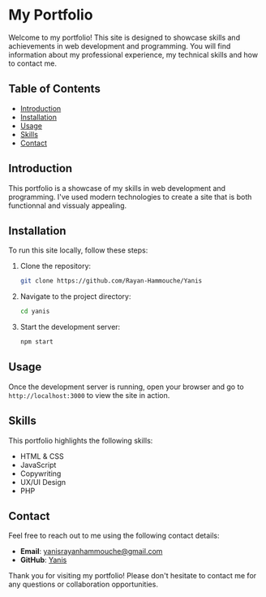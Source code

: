 # My Portfolio

Welcome to my portfolio! This site is designed to showcase skills and achievements in web development and programming. You will find information about my professional experience, my technical skills and how to contact me.

## Table of Contents

- [Introduction](#introduction)
- [Installation](#installation)
- [Usage](#usage)
- [Skills](#skills)
- [Contact](#contact)

## Introduction

This portfolio is a showcase of my skills in web development and programming. I've used modern technologies to create a site that is both functionnal and vissualy appealing.

## Installation

To run this site locally, follow these steps:

1. Clone the repository:
    ```bash
    git clone https://github.com/Rayan-Hammouche/Yanis
    ```

2. Navigate to the project directory:
    ```bash
    cd yanis
    ```

4. Start the development server:
    ```bash
    npm start
    ```

## Usage

Once the development server is running, open your browser and go to `http://localhost:3000` to view the site in action.

## Skills

This portfolio highlights the following skills:

- HTML & CSS
- JavaScript
- Copywriting
- UX/UI Design
- PHP

## Contact

Feel free to reach out to me using the following contact details:

- **Email**: yanisrayanhammouche@gmail.com
- **GitHub**: [Yanis](https://github.com/Rayan-Hammouche/)

Thank you for visiting my portfolio! Please don't hesitate to contact me for any questions or collaboration opportunities.
